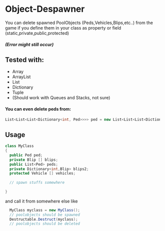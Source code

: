 # Object-Despawner
You can delete spawned PoolObjects (Peds,Vehicles,Blips,etc..) from the game if you define them in your class as property or field (static,private,public,protected)

##### (Error might still occur)
## Tested with:
- Array
- ArrayList
- List
- Dictionary
- Tuple
- (Should work with Queues and Stacks, not sure)

#### You can even delete peds from:

```csharp
List<List<List<Dictionary<int, Ped>>>> ped = new List<List<List<Dictionary<int, Ped>>>>() { new List<List<Dictionary<int, Ped>>>() { new List<Dictionary<int, Ped>>() { new Dictionary<int, Ped>() { { 0,ped} } } } };
```

## Usage
```csharp
class MyClass
{
  public Ped ped;
  private Blip [] blips;
  public List<Ped> peds;
  private Dictionary<int,Blip> blips2;
  protected Vehicle [] vehicles;
  
  // spawn stuffs somewhere
  
}
```
and call it from somewhere else like
```csharp
  MyClass myclass = new MyClass();
  // poolobjects should be spawned
  Destructable.Destruct(myclass);
  // poolobjects should be deleted
```
